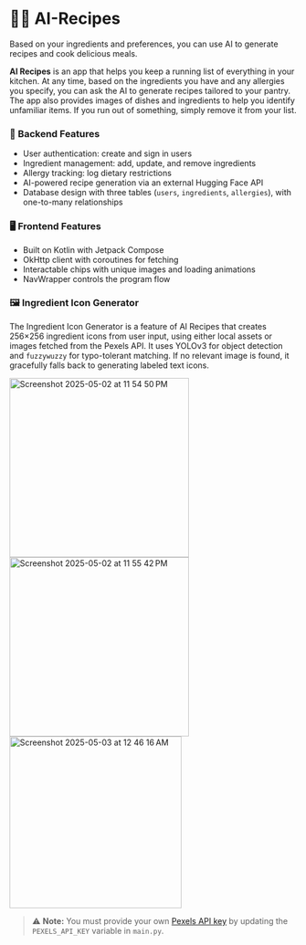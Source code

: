 # 🤖🍲 AI-Recipes

Based on your ingredients and preferences, you can use AI to generate recipes and cook delicious meals.

**AI Recipes** is an app that helps you keep a running list of everything in your kitchen. At any time, based on the ingredients you have and any allergies you specify, you can ask the AI to generate recipes tailored to your pantry. The app also provides images of dishes and ingredients to help you identify unfamiliar items. If you run out of something, simply remove it from your list.

### 🔧 Backend Features

* User authentication: create and sign in users
* Ingredient management: add, update, and remove ingredients
* Allergy tracking: log dietary restrictions
* AI-powered recipe generation via an external Hugging Face API
* Database design with three tables (`users`, `ingredients`, `allergies`), with one-to-many relationships

### 🖥️ Frontend Features

* Built on Kotlin with Jetpack Compose
* OkHttp client with coroutines for fetching
* Interactable chips with unique images and loading animations
* NavWrapper controls the program flow

### 🖼️ Ingredient Icon Generator

The Ingredient Icon Generator is a feature of AI Recipes that creates 256×256 ingredient icons from user input, using either local assets or images fetched from the Pexels API. It uses YOLOv3 for object detection and `fuzzywuzzy` for typo-tolerant matching. If no relevant image is found, it gracefully falls back to generating labeled text icons.

<img width="314" alt="Screenshot 2025-05-02 at 11 54 50 PM" src="https://github.com/user-attachments/assets/1649baf9-7d36-46c8-bb68-6a4a64da16eb" />
<img width="314" alt="Screenshot 2025-05-02 at 11 55 42 PM" src="https://github.com/user-attachments/assets/ecfb881d-9145-444a-b79d-5282efdab6d4" />
<img width="301" alt="Screenshot 2025-05-03 at 12 46 16 AM" src="https://github.com/user-attachments/assets/c8f7f808-ecb4-45fa-9872-25ab94daabbe" />


> ⚠️ **Note:** You must provide your own [Pexels API key](https://www.pexels.com/api/) by updating the `PEXELS_API_KEY` variable in `main.py`.
